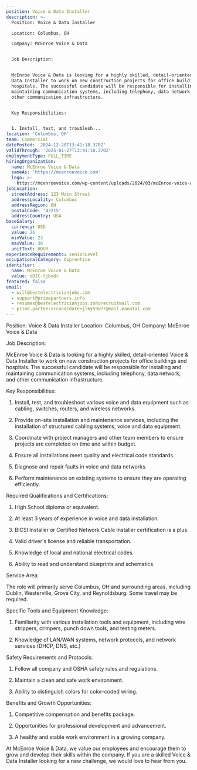 ```yaml
---
position: Voice & Data Installer
description: >-
  Position: Voice & Data Installer

  Location: Columbus, OH

  Company: McEnroe Voice & Data


  Job Description:


  McEnroe Voice & Data is looking for a highly skilled, detail-oriented Voice &
  Data Installer to work on new construction projects for office buildings and
  hospitals. The successful candidate will be responsible for installing and
  maintaining communication systems, including telephony, data network, and
  other communication infrastructure.


  Key Responsibilities:


  1. Install, test, and troublesh...
location: 'Columbus, OH'
team: Commercial
datePosted: '2024-12-20T13:41:18.370Z'
validThrough: '2025-01-27T13:41:18.370Z'
employmentType: FULL_TIME
hiringOrganization:
  name: McEnroe Voice & Data
  sameAs: 'https://mcenroevoice.com'
  logo: >-
    https://mcenroevoice.com/wp-content/uploads/2024/03/mcEnroe-voice-and-data-logo.png
jobLocation:
  streetAddress: 123 Main Street
  addressLocality: Columbus
  addressRegion: OH
  postalCode: '43215'
  addressCountry: USA
baseSalary:
  currency: USD
  value: 26
  minValue: 23
  maxValue: 38
  unitText: HOUR
experienceRequirements: seniorLevel
occupationalCategory: Apprentice
identifier:
  name: McEnroe Voice & Data
  value: VOIC-ljbx8r
featured: false
email:
  - will@bestelectricianjobs.com
  - support@primepartners.info
  - resumes@bestelectricianjobs.zohorecruitmail.com
  - prime.partners+candidate+jl6y59w7r@mail.manatal.com
---
```




Position: Voice & Data Installer
Location: Columbus, OH
Company: McEnroe Voice & Data

Job Description:

McEnroe Voice & Data is looking for a highly skilled, detail-oriented Voice & Data Installer to work on new construction projects for office buildings and hospitals. The successful candidate will be responsible for installing and maintaining communication systems, including telephony, data network, and other communication infrastructure.

Key Responsibilities:

1. Install, test, and troubleshoot various voice and data equipment such as cabling, switches, routers, and wireless networks.

2. Provide on-site installation and maintenance services, including the installation of structured cabling systems, voice and data equipment.

3. Coordinate with project managers and other team members to ensure projects are completed on time and within budget.

4. Ensure all installations meet quality and electrical code standards.

5. Diagnose and repair faults in voice and data networks.

6. Perform maintenance on existing systems to ensure they are operating efficiently.

Required Qualifications and Certifications:

1. High School diploma or equivalent.

2. At least 3 years of experience in voice and data installation.

3. BICSI Installer or Certified Network Cable Installer certification is a plus.

4. Valid driver's license and reliable transportation.

5. Knowledge of local and national electrical codes.

6. Ability to read and understand blueprints and schematics.

Service Area:

The role will primarily serve Columbus, OH and surrounding areas, including Dublin, Westerville, Grove City, and Reynoldsburg. Some travel may be required.

Specific Tools and Equipment Knowledge:

1. Familiarity with various installation tools and equipment, including wire strippers, crimpers, punch down tools, and testing meters.

2. Knowledge of LAN/WAN systems, network protocols, and network services (DHCP, DNS, etc.)

Safety Requirements and Protocols:

1. Follow all company and OSHA safety rules and regulations.

2. Maintain a clean and safe work environment.

3. Ability to distinguish colors for color-coded wiring.

Benefits and Growth Opportunities:

1. Competitive compensation and benefits package.

2. Opportunities for professional development and advancement.

3. A healthy and stable work environment in a growing company.

At McEnroe Voice & Data, we value our employees and encourage them to grow and develop their skills within the company. If you are a skilled Voice & Data Installer looking for a new challenge, we would love to hear from you.
